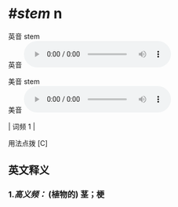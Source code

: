 # ***\#stem*** n
英音 stem  
英音
<audio src="./media/stem-B.aac" controls="controls"></audio>

美音 stem  
美音
<audio src="./media/stem.aac" controls="controls"></audio>



| 词频 1 |  

用法点拨   [C]

英文释义
---
### 1.*高义频：* **(植物的) 茎；梗**  


